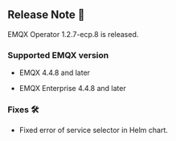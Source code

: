 ## Release Note 🍻

EMQX Operator 1.2.7-ecp.8 is released.

### Supported EMQX version

- EMQX 4.4.8 and later

- EMQX Enterprise 4.4.8 and later

### Fixes 🛠

- Fixed error of service selector in Helm chart.
